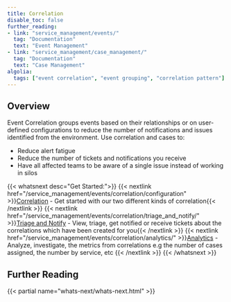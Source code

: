 ```yaml
---
title: Correlation
disable_toc: false
further_reading:
- link: "service_management/events/"
  tag: "Documentation"
  text: "Event Management"
- link: "service_management/case_management/"
  tag: "Documentation"
  text: "Case Management"
algolia:
  tags: ["event correlation", "event grouping", "correlation pattern"]
---
```


## Overview

Event Correlation groups events based on their relationships or on user-defined configurations to reduce the number of notifications and issues identified from the environment. Use correlation and cases to:
* Reduce alert fatigue
* Reduce the number of tickets and notifications you receive
* Have all affected teams to be aware of a single issue instead of working in silos

{{< whatsnext desc="Get Started:">}}
    {{< nextlink href="/service_management/events/correlation/configuration" >}}<u>Correlation</u> - Get started with our two different kinds of correlation{{< /nextlink >}}
    {{< nextlink href="/service_management/events/correlation/triage_and_notify/" >}}<u>Triage and Notify</u> - View, triage, get notified or receive tickets about the correlations which have been created for you{{< /nextlink >}}
    {{< nextlink href="/service_management/events/correlation/analytics/" >}}<u>Analytics</u> - Analyze, investigate, the metrics from correlations e.g the number of cases assigned, the number by service, etc {{< /nextlink >}}
{{< /whatsnext >}}

## Further Reading

{{< partial name="whats-next/whats-next.html" >}}
